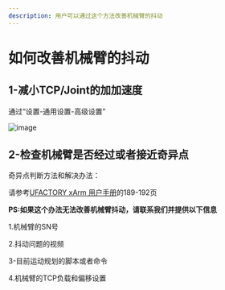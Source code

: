 ```yaml
---
description: 用户可以通过这个方法改善机械臂的抖动
--- 
```



# 如何改善机械臂的抖动



## 1-减小TCP/Joint的加加速度

通过“设置-通用设置-高级设置”



![image](https://github.com/xArm-Developer/ufactory_docs/blob/main/cn/.gitbook/assets/dou-dong.png)

## 2-检查机械臂是否经过或者接近奇异点

奇异点判断方法和解决办法：

请参考[UFACTORY xArm 用户手册](https://www.cn.ufactory.cc/xarm-download)的189-192页

**PS:如果这个办法无法改善机械臂抖动，请联系我们并提供以下信息**

1.机械臂的SN号

2.抖动问题的视频

3-目前运动规划的脚本或者命令

4.机械臂的TCP负载和偏移设置
